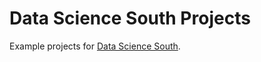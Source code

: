 # Data Science South Projects

Example projects for [Data Science South](https://www.datasciencesouth.com/).
